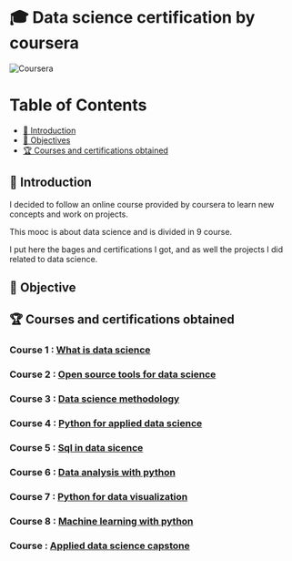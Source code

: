 # 🎓 Data science certification by coursera

![Coursera](https://www.imt.fr/wp-content/uploads/2015/09/201509_logo-Coursera.jpg)

Table of Contents
=================

  * [ 🐣 Introduction](#dockerfilevim)
  * [ 🎯 Objectives](#dockerfilevim)
  * [ 🏆 Courses and certifications obtained](#screenshot)

## 🐣 Introduction

I decided to follow an online course provided by coursera to learn new concepts and work on projects.

This mooc is about data science and is divided in 9 course. 

I put here the bages and certifications I got, and as well the projects I did related to data science.

## 🎯 Objective


## 🏆 Courses and certifications obtained

### Course 1 : [What is data science](https://www.coursera.org/learn/what-is-datascience?specialization=ibm-data-science)

### Course 2 : [Open source tools for data science](https://www.coursera.org/learn/open-source-tools-for-data-science?specialization=ibm-data-science)

### Course 3 : [Data science methodology](https://www.coursera.org/learn/data-science-methodology?specialization=ibm-data-science)

### Course 4 : [Python for applied data science](https://www.coursera.org/learn/python-for-applied-data-science-ai?specialization=ibm-data-science)

### Course 5 : [Sql in data sicence](https://www.coursera.org/learn/sql-data-science)

### Course 6 : [Data analysis with python](https://www.coursera.org/learn/data-analysis-with-python)

### Course 7 : [Python for data visualization](https://www.coursera.org/learn/python-for-data-visualization)

### Course 8 : [Machine learning with python](https://www.coursera.org/learn/machine-learning-with-python)

### Course  : [Applied data science capstone](https://www.coursera.org/learn/applied-data-science-capstone)
